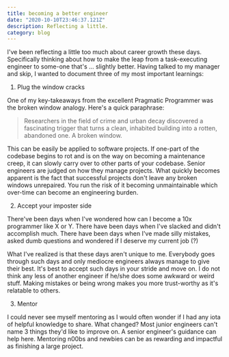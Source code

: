 ```yaml
---
title: becoming a better engineer
date: "2020-10-10T23:46:37.121Z"
description: Reflecting a little.
category: blog
---
```


I've been reflecting a little too much about career growth these days. Specifically thinking about how to make the leap from a task-executing engineer to some-one that's ... slightly better. Having talked to my manager and skip, I wanted to document three of my most important learnings:

1. Plug the window cracks

One of my key-takeaways from the excellent Pragmatic Programmer was the broken window analogy. Here's a quick paraphrase:

> Researchers in the field of crime and urban decay discovered a fascinating trigger that turns a clean, inhabited building into a rotten, abandoned one. A broken window.

This can be easily be applied to software projects. If one-part of the codebase begins to rot and is on the way on becoming a maintenance creep, it can slowly carry over to other parts of your codebase. Senior engineers are judged on how they manage projects. What quickly becomes apparent is the fact that successful projects don't leave any broken windows unrepaired. You run the risk of it becoming unmaintainable which over-time can become an engineering burden.

2. Accept your imposter side

There've been days when I've wondered how can I become a 10x programmer like X or Y. There have been days when I've slacked and didn't accomplish much. There have been days when I've made silly mistakes, asked dumb questions and wondered if I deserve my current job (?) 

What I've realized is that these days aren't unique to me. Everybody goes through such days and only mediocre engineers always manage to give their best. It's best to accept such days in your stride and move on. I do not think any less of another engineer if he/she does some awkward or weird stuff. Making mistakes or being wrong makes you more trust-worthy as it's relatable to others.

3. Mentor

I could never see myself mentoring as I would often wonder if I had any iota of helpful knowledge to share. What changed? Most junior engineers can't name 3 things they'd like to improve on. A senior engineer's guidance can help here. Mentoring n00bs and newbies can be as rewarding and impactful as finishing a large project. 
